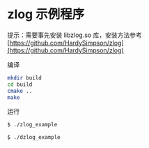 # zlog 示例程序

提示：需要事先安装 libzlog.so 库，安装方法参考 [https://github.com/HardySimpson/zlog](https://github.com/HardySimpson/zlog)

编译

```bash
mkdir build
cd build
cmake ..
make
```

运行

```bash
$ ./zlog_example 
```

```bash
$ ./dzlog_example 
```
